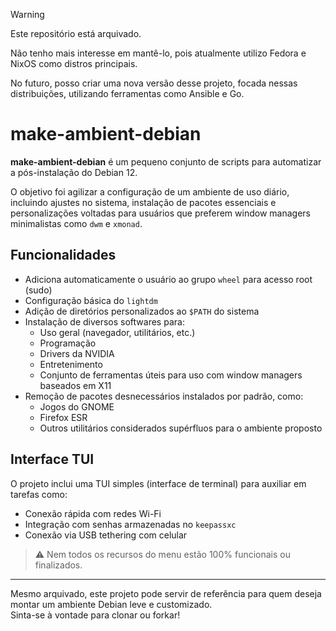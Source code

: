 > [!WARNING]
> Este repositório está arquivado.
> 
> Não tenho mais interesse em mantê-lo, pois atualmente utilizo Fedora e NixOS como distros principais.
> 
> No futuro, posso criar uma nova versão desse projeto, focada nessas distribuições, utilizando ferramentas como Ansible e Go.

# make-ambient-debian

**make-ambient-debian** é um pequeno conjunto de scripts para automatizar a pós-instalação do Debian 12.

O objetivo foi agilizar a configuração de um ambiente de uso diário, incluindo ajustes no sistema, instalação de pacotes essenciais e personalizações voltadas para usuários que preferem window managers minimalistas como `dwm` e `xmonad`.

## Funcionalidades

- Adiciona automaticamente o usuário ao grupo `wheel` para acesso root (sudo)
- Configuração básica do `lightdm`
- Adição de diretórios personalizados ao `$PATH` do sistema
- Instalação de diversos softwares para:
  - Uso geral (navegador, utilitários, etc.)
  - Programação
  - Drivers da NVIDIA
  - Entretenimento
  - Conjunto de ferramentas úteis para uso com window managers baseados em X11
- Remoção de pacotes desnecessários instalados por padrão, como:
  - Jogos do GNOME
  - Firefox ESR
  - Outros utilitários considerados supérfluos para o ambiente proposto

## Interface TUI

O projeto inclui uma TUI simples (interface de terminal) para auxiliar em tarefas como:

- Conexão rápida com redes Wi-Fi
- Integração com senhas armazenadas no `keepassxc`
- Conexão via USB tethering com celular

> ⚠️ Nem todos os recursos do menu estão 100% funcionais ou finalizados.

---

Mesmo arquivado, este projeto pode servir de referência para quem deseja montar um ambiente Debian leve e customizado.  
Sinta-se à vontade para clonar ou forkar!
